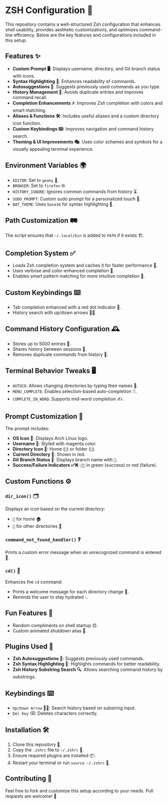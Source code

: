 # ZSH Configuration 🚀

This repository contains a well-structured Zsh configuration that enhances shell usability, provides aesthetic customizations, and optimizes command-line efficiency. Below are the key features and configurations included in this setup.

## Features ✨
- **Custom Prompt 🖥️**: Displays username, directory, and Git branch status with icons.
- **Syntax Highlighting 🎨**: Enhances readability of commands.
- **Autosuggestions 🤖**: Suggests previously used commands as you type.
- **History Management 📜**: Avoids duplicate entries and improves command recall.
- **Completion Enhancements ⚡**: Improves Zsh completion with colors and smart matching.
- **Aliases & Functions 🛠️**: Includes useful aliases and a custom directory icon function.
- **Custom Keybindings ⌨️**: Improves navigation and command history search.
- **Theming & UI Improvements 🎭**: Uses color schemes and symbols for a visually appealing terminal experience.

## Environment Variables 🌍
- `EDITOR`: Set to `geany` 📝.
- `BROWSER`: Set to `firefox` 🌐.
- `HISTORY_IGNORE`: Ignores common commands from history ⏳.
- `SUDO_PROMPT`: Custom sudo prompt for a personalized touch 🔐.
- `BAT_THEME`: Uses `base16` for syntax highlighting 🌈.

## Path Customization 🛤️
The script ensures that `~/.local/bin` is added to `PATH` if it exists 🏗️.

## Completion System ✅
- Loads Zsh completion system and caches it for faster performance 🚀.
- Uses verbose and color-enhanced completion 🎨.
- Enables smart pattern matching for more intuitive completion 🧠.

## Custom Keybindings ⌨️
- Tab completion enhanced with a red dot indicator 🔴.
- History search with up/down arrows 🔼🔽.

## Command History Configuration 🕰️
- Stores up to 5000 entries 📜.
- Shares history between sessions 🔄.
- Removes duplicate commands from history 🚫.

## Terminal Behavior Tweaks 🖥️
- `AUTOCD`: Allows changing directories by typing their names 📂.
- `MENU_COMPLETE`: Enables selection-based auto-completion 🖱️.
- `COMPLETE_IN_WORD`: Supports mid-word completion ✍️.

## Prompt Customization 🎨
The prompt includes:
- **OS Icon 🏴**: Displays Arch Linux logo.
- **Username 👤**: Styled with magenta color.
- **Directory Icon 📁**: Home (``) or folder (``).
- **Current Directory 📌**: Shown in red.
- **Git Branch Status 🌿**: Displays branch name with ``.
- **Success/Failure Indicators ✅❌**: `` in green (success) or red (failure).

## Custom Functions ⚙️
### `dir_icon()` 🗂️
Displays an icon based on the current directory:
- `` for home 🏠
- `` for other directories 📂

### `command_not_found_handler()` ❓
Prints a custom error message when an unrecognized command is entered 🚫.

### `cd()` 📂
Enhances the `cd` command:
- Prints a welcome message for each directory change 💬.
- Reminds the user to stay hydrated 💧.

## Fun Features 🎉
- Random compliments on shell startup 😍.
- Custom animated shutdown alias 🔄.

## Plugins Used 🔌
- **Zsh Autosuggestions 🤖**: Suggests previously used commands.
- **Zsh Syntax Highlighting 🎨**: Highlights commands for better readability.
- **Zsh History Substring Search 🔍**: Allows searching command history by substrings.

## Keybindings ⌨️
- `Up/Down Arrow` 🔼🔽: Search history based on substring input.
- `Del Key` ⌫: Deletes characters correctly.

## Installation 🛠️
1. Clone this repository 📂.
2. Copy the `.zshrc` file to `~/.zshrc` 📜.
3. Ensure required plugins are installed 📦.
4. Restart your terminal or run `source ~/.zshrc` 🔄.

## Contributing 🤝
Feel free to fork and customize this setup according to your needs. Pull requests are welcome! 🚀

